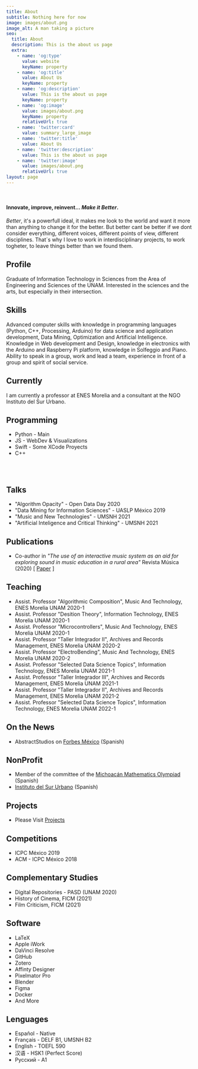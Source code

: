 ```yaml
---
title: About
subtitle: Nothing here for now
image: images/about.png
image_alt: A man taking a picture
seo:
  title: About
  description: This is the about us page
  extra:
    - name: 'og:type'
      value: website
      keyName: property
    - name: 'og:title'
      value: About Us
      keyName: property
    - name: 'og:description'
      value: This is the about us page
      keyName: property
    - name: 'og:image'
      value: images/about.png
      keyName: property
      relativeUrl: true
    - name: 'twitter:card'
      value: summary_large_image
    - name: 'twitter:title'
      value: About Us
    - name: 'twitter:description'
      value: This is the about us page
    - name: 'twitter:image'
      value: images/about.png
      relativeUrl: true
layout: page
---
```


<br>

<script src="https://cdnjs.cloudflare.com/ajax/libs/Chart.js/2.9.3/Chart.bundle.min.js"></script>

<style>
  .timeline{
    font-size: 1rem;
  }
</style>


#### Innovate, improve, reinvent... *Make it Better*.

*Better*, it's a powerfull ideal, it makes me look to the world and want it more than anything to change it for the better. But better cant be better if we dont consider everything, different voices, different points of view, different disciplines. That´s why I love to work in interdisciplinary projects, to work togheter, to leave things better than we found them.

## Profile 
Graduate of Information Technology in Sciences from the Area of Engineering and Sciences of the UNAM. Interested in the sciences and the arts, but especially in their intersection.

## Skills
Advanced computer skills with knowledge in programming languages (Python, C++, Processing, Arduino) for data science and application development, Data Mining, Optimization and Artificial Intelligence.  Knowledge in Web development and Design, knowledge in electronics with the Arduino and Raspberry Pi platform, knowledge in Solfeggio and Piano. Ability to speak in a group, work and lead a team, experience in front of a group and spirit of social service.

## Currently

I am currently a professor at ENES Morelia and a consultant at the NGO Instituto del Sur Urbano.

<!--

## Timeline 

<section> 
  <div id="timeline-content">
    <ul class="timeline">
  <li class="event" data-date="65 Million B.C.">
    <h3>Dinosaurs Roamed</h3>
    <p>Earth</p>
  </li>

  <li class="event" data-date="2015">
    <h3>Started Information Technology In Science</h3>
    <p>UNAM</p>    
  </li>

  <li class="event" data-date="2018">
    <h3>Research Internship: Coevolutionary strategies for parameter adjustment in multi-objective evolutionary algorithms.</h3>
    <p>UTFSM-UAB, Chile.</p>    
  </li>

  <li class="event"  data-date="2019">
    <h3>Finished Information Technology In Science</h3>
    <p>UNAM</p>  
  </li>
  
  <li class="event" data-date="Today">
    <h3>Who knows? </h3>
    <p>Somewhere</p>  
  </li>
  </ul>
  </div>
</section>

 -->

## Programming

* Python - Main
* JS - WebDev & Visualizations
* Swift - Some XCode Proyects
* C++

<br>
<section> 
<div class="container flex"> 
  <div class="image">
    <canvas id="myRadarChart2"></canvas>
  </div>
</div>
</section> 
<br>

<script>
	var ctx = document.getElementById('myRadarChart2').getContext('2d');
	var myRadarChart = new Chart(ctx, {
		type: 'radar',
		data: {
		labels: ['Python', 'JS', 'Swift', 'C++'],
		datasets: [{
        data: [80, 60, 40, 30,],
			backgroundColor: '#00FFFF40',
			borderColor: 'cyan',
			label:""
		}]
	},
		options: {scale: {
        angleLines: {
            display: false
        },
        ticks: {
            suggestedMin: 0,
            suggestedMax: 80
        }
    }}
	});
	</script>

## Talks

* "Algorithm Opacity" - Open Data Day 2020
* "Data Mining for Information Sciences" - UASLP México 2019
* "Music and New Technologies" - UMSNH 2021
* "Artificial Inteligence and Critical Thinking" - UMSNH 2021

## Publications 

* Co-author in *"The use of an interactive music system as an aid for exploring sound in music education in a rural area"* Revista Música (2020) [ [Paper](http://www.revistas.usp.br/revistamusica/article/view/170736/161967) ]

## Teaching

* Assist. Professor "Algorithmic Composition", Music And Technology, ENES Morelia UNAM 2020-1
* Assist. Professor "Desition Theory", Information Technology, ENES Morelia UNAM 2020-1
* Assist. Professor "Microcontrollers", Music And Technology, ENES Morelia UNAM 2020-1
* Assist. Professor "Taller Integrador II", Archives and Records Management, ENES Morelia UNAM 2020-2
* Assist. Professor "ElectroBending", Music And Technology, ENES Morelia UNAM 2020-2
* Assist. Professor "Selected Data Science Topics", Information Technology, ENES Morelia UNAM 2021-1
* Assist. Professor "Taller Integrador III", Archives and Records Management, ENES Morelia UNAM 2021-1
* Assist. Professor "Taller Integrador II", Archives and Records Management, ENES Morelia UNAM 2021-2
* Assist. Professor "Selected Data Science Topics", Information Technology, ENES Morelia UNAM 2022-1

## On the News

* AbstractStudios on [Forbes México](https://www.forbes.com.mx/esta-app-quiere-ser-tu-guia-de-turistas-con-realidad-aumentada/) (Spanish)

## NonProfit

* Member of the committee of the [Michoacán Mathematics Olympiad](https://olimpiadamatematicasmichoacan.org) (Spanish)
* [Instituto del Sur Urbano](https://www.sur.institute) (Spanish)

## Projects

* Please Visit [Projects](https://roicort.github.io/projects)

## Competitions

* ICPC México 2019
* ACM - ICPC México 2018

## Complementary Studies

* Digital Repositories - PASD (UNAM 2020)
* History of Cinema, FICM (2021)
* Film Criticism, FICM (2021)

## Software

* LaTeX
* Apple iWork
* DaVinci Resolve
* GitHub
* Zotero
* Affinty Designer
* Pixelmator Pro
* Blender
* Figma
* Docker
* And More

## Lenguages

* Español - Native
* Français - DELF B1, UMSNH B2
* English - TOEFL 590
* 汉语 - HSK1 (Perfect Score)
* Русский - A1

<br>
<section> 
<div class="container flex"> 
  <div class="image">
    <canvas id="myRadarChart"></canvas>
  </div>
</div>
</section> 
<br>
<br>

<script>
	var ctx = document.getElementById('myRadarChart').getContext('2d');
	var myRadarChart = new Chart(ctx, {
		type: 'radar',
		data: {
		labels: ['Español', 'Français', 'English', '汉语','Русский'],
		datasets: [{
        data: [90, 80, 75, 33, 40],
			backgroundColor: '#00FFFF40',
			borderColor: 'cyan',
			label:""
		}]
	},
		options: {scale: {
        angleLines: {
            display: false
        },
        ticks: {
            suggestedMin: 0,
            suggestedMax: 100
        }
    }}
	});
	</script>